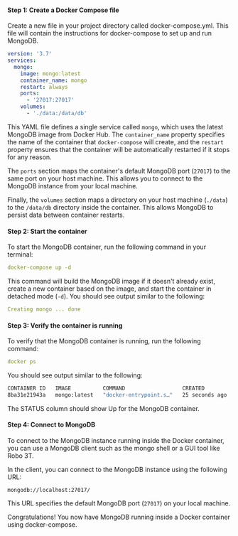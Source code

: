 #### Step 1: Create a Docker Compose file
Create a new file in your project directory called docker-compose.yml. This file will contain the instructions for docker-compose to set up and run MongoDB.

```yaml
version: '3.7'
services:
  mongo:
    image: mongo:latest
    container_name: mongo
    restart: always
    ports:
      - '27017:27017'
    volumes:
      - './data:/data/db'
```

This YAML file defines a single service called `mongo`, which uses the latest MongoDB image from Docker Hub. The `container_name` property specifies the name of the container that `docker-compose` will create, and the `restart` property ensures that the container will be automatically restarted if it stops for any reason.

The `ports` section maps the container's default MongoDB port (`27017`) to the same port on your host machine. This allows you to connect to the MongoDB instance from your local machine.

Finally, the `volumes` section maps a directory on your host machine (`./data`) to the `/data/db` directory inside the container. This allows MongoDB to persist data between container restarts.

#### Step 2: Start the container
To start the MongoDB container, run the following command in your terminal:

```yaml
docker-compose up -d
```
This command will build the MongoDB image if it doesn't already exist, create a new container based on the image, and start the container in detached mode (`-d`). You should see output similar to the following:
```yaml
Creating mongo ... done
```

#### Step 3: Verify the container is running
To verify that the MongoDB container is running, run the following command:

```yaml
docker ps
```

You should see output similar to the following:

```bash
CONTAINER ID   IMAGE          COMMAND                  CREATED          STATUS          PORTS                      NAMES
8ba31e21943a   mongo:latest   "docker-entrypoint.s…"   25 seconds ago   Up 23 seconds   0.0.0.0:27017->27017/tcp   mongo
```


The STATUS column should show Up for the MongoDB container.

#### Step 4: Connect to MongoDB
To connect to the MongoDB instance running inside the Docker container, you can use a MongoDB client such as the mongo shell or a GUI tool like Robo 3T.

In the client, you can connect to the MongoDB instance using the following URL:
```
mongodb://localhost:27017/
```
This URL specifies the default MongoDB port (`27017`) on your local machine.

Congratulations! You now have MongoDB running inside a Docker container using docker-compose.
